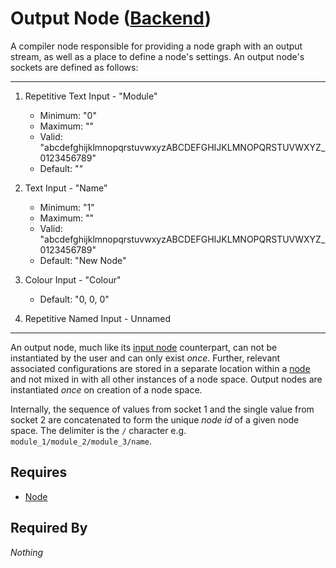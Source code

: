 # Output Node ([Backend](../../backend.md))

A compiler node responsible for providing a node graph with an output stream, as well as a place to define a node's settings. An output node's sockets are defined as follows:

___

1. Repetitive Text Input - "Module"<br>
    - Minimum: "0"
    - Maximum: ""
    - Valid: "abcdefghijklmnopqrstuvwxyzABCDEFGHIJKLMNOPQRSTUVWXYZ_ 0123456789"
    - Default: ""

2. Text Input - "Name"<br>
    - Minimum: "1"
    - Maximum: ""
    - Valid: "abcdefghijklmnopqrstuvwxyzABCDEFGHIJKLMNOPQRSTUVWXYZ_ 0123456789"
    - Default: "New Node"

3. Colour Input - "Colour"<br>
    - Default: "0, 0, 0"

4. Repetitive Named Input - Unnamed

___

An output node, much like its [input node](./input.md) counterpart, can not be instantiated by the user and can only exist *once*. Further, relevant associated configurations are stored in a separate location within a [node](../node.md) and not mixed in with all other instances of a node space. Output nodes are instantiated *once* on creation of a node space.

Internally, the sequence of values from socket 1 and the single value from socket 2 are concatenated to form the unique *node id* of a given node space. The delimiter is the `/` character e.g. `module_1/module_2/module_3/name`.

## Requires

- [Node](../node.md)

## Required By

*Nothing*
